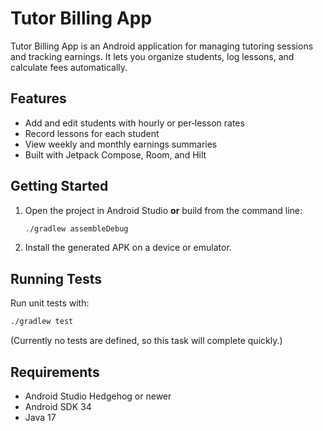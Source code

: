 # Tutor Billing App

Tutor Billing App is an Android application for managing tutoring sessions and tracking earnings. It lets you organize students, log lessons, and calculate fees automatically.

## Features
- Add and edit students with hourly or per‑lesson rates
- Record lessons for each student
- View weekly and monthly earnings summaries
- Built with Jetpack Compose, Room, and Hilt

## Getting Started
1. Open the project in Android Studio **or** build from the command line:
   ```bash
   ./gradlew assembleDebug
   ```
2. Install the generated APK on a device or emulator.

## Running Tests
Run unit tests with:
```bash
./gradlew test
```
(Currently no tests are defined, so this task will complete quickly.)

## Requirements
- Android Studio Hedgehog or newer
- Android SDK 34
- Java 17
